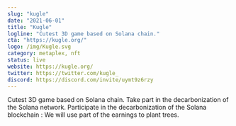 ```yaml
---
slug: "kugle"
date: "2021-06-01"
title: "Kugle"
logline: "Cutest 3D game based on Solana chain."
cta: "https://kugle.org/"
logo: /img/Kugle.svg
category: metaplex, nft
status: live
website: https://kugle.org/
twitter: https://twitter.com/kugle_
discord: https://discord.com/invite/uymt9z6rzy
---
```


Cutest 3D game based on Solana chain. Take part in the decarbonization of the Solana network. Participate in the decarbonization of the Solana blockchain : We will use part of the earnings to plant trees.
